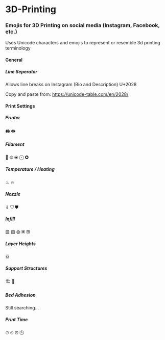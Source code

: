 # 3D-Printing

### Emojis for 3D Printing on social media (Instagram, Facebook, etc.)
Uses Unicode characters and emojis to represent or resemble 3d printing terminology
#### General
##### Line Seperator
Allows line breaks on Instagram (Bio and Description)
U+2028

Copy and paste from:
<a href="https://unicode-table.com/en/2028/">https://unicode-table.com/en/2028/</a>


#### Print Settings
##### Printer
🖨
🖶
##### Filament
🧵
⦾
⦿
⨀
🞉
##### Temperature / Heating
♨
🔥
##### Nozzle
⇓
⛉
⛊
##### Infill
▧
▨
◍
🞖
⊞
##### Layer Heights
☲
##### Support Structures
🏗
🚧
##### Bed Adhesion
Still searching...
##### Print Time
⏱
⏲
⏰
🕓
